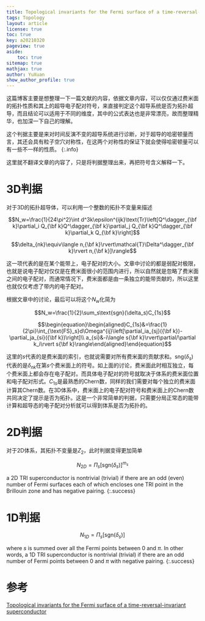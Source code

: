 ```yaml
---
title: Topological invariants for the Fermi surface of a time-reversal-invariant superconductor
tags: Topology 
layout: article
license: true
toc: true
key: a20210320
pageview: true
aside:
    toc: true
sitemap: true
mathjax: true
author: YuXuan
show_author_profile: true
---
```

这篇博客主要是想整理一下一篇文献的内容，依据文章内容，可以仅仅通过费米面的拓扑性质和其上的超导电子配对符号，来直接判定这个超导系统是否为拓扑超导，而且结论可以适用于不同的维度，其中的公式表达也是非常漂亮，故而整理精华，也加深一下自己的理解。
<!--more-->
这个判据主要是来对时间反演不变的超导系统进行诊断，对于超导的哈密顿量而言，其还会具有粒子空穴对称性，在这两个对称性的保证下就会使得哈密顿量可以有一些不一样的性质。
{:.info}

这里就不翻译文章的内容了，只是将判据整理出来，再把符号含义解释一下。
# 3D判据
对于3D的拓扑超导体，可以利用一个整数的拓扑不变量来描述

$$N_w=\frac{1}{24\pi^2}\int d^3k\epsilon^{ijk}\text{Tr}\left[Q^\dagger_{\bf k}\partial_i Q_{\bf k}Q^\dagger_{\bf k}\partial_j Q_{\bf k}Q^\dagger_{\bf k}\partial_k Q_{\bf k}\right]$$

$$\delta_{nk}\equiv\langle n,{\bf k}\rvert\mathcal{T}\Delta^\dagger_{\bf k}\rvert n,{\bf k}]\rangle$$

这一项代表的是在某个能带上，电子配对的大小。文章中讨论的都是弱配对极限，也就是说电子配对仅仅是在费米面很小的范围内进行，所以自然就是忽略了费米面之间的电子配对，而通常情况下，费米面都是由一条独立的能带贡献的，所以这里也就仅仅考虑了带内的电子配对。

根据文章中的讨论，最后可以将这个$N_w$化简为

$$N_w=\frac{1}{2}\sum_s\text{sgn}(\delta_s)C_{1s}$$

$$\begin{equation}\begin{aligned}C_{1s}&=\frac{1}{2\pi}\int_{\text{FS}_s}d\Omega^{ij}\left[\partial_ia_{sj}({\bf k})-\partial_ja_{si}({\bf k})\right]\\
a_{si}&-i\langle s{\bf k}\rvert\partial/\partial k_i\rvert s{\bf k}\rangle\end{aligned}\end{equation}$$

这里的$s$代表的是费米面的索引，也就说需要对所有费米面的贡献求和。$\text{sng}(\delta_s$)代表的是$\delta_{nk}$在第$s$个费米面上的符号。如上面的讨论，费米面此时相互独立，每个费米面上都会存在电子配对。而具体电子配对的符号就取决于体系的费米面位置和电子配对形式。$C_{1s}$是最熟悉的Chern数，同样的我们需要对每个独立的费米面计算其Chern数。在3D体系中，费米面上的电子配对符号和费米面上的Chern数共同决定了提示是否为拓扑。这是一个非常简单的判据，只需要分局正常态的能带计算和超导态的电子配对分析就可以得到体系是否为拓扑的。
# 2D判据
对于2D体系，其拓扑不变量是$Z_2$，此时判据变得更加简单

$$N_{2D}=\Pi_s\left[\text{sgn}(\delta_s)\right]^{m_s}$$

a 2D TRI superconductor is nontrivial (trivial) if there are an odd (even) number of Fermi surfaces each of which encloses one TRI point in the Brillouin zone and has negative pairing.
{:.success}
# 1D判据

$$N_{1D}=\Pi_s\left[\text{sgn}(\delta_s)\right]$$


where $s$ is summed over all the Fermi points between 0 and $\pi$. In other words, a 1D TRI superconductor is nontrivial (trivial) if there are an odd number of Fermi points between 0 and $\pi$ with negative pairing.
{:.success}




# 参考
[Topological invariants for the Fermi surface of a time-reversal-invariant superconductor](https://journals.aps.org/prb/abstract/10.1103/PhysRevB.81.134508)
